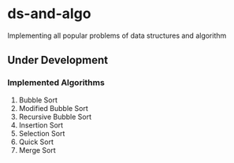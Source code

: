 # ds-and-algo

Implementing all popular problems of data structures and algorithm

## Under Development

### Implemented Algorithms

1. Bubble Sort
2. Modified Bubble Sort
3. Recursive Bubble Sort
4. Insertion Sort
5. Selection Sort
6. Quick Sort
7. Merge Sort
